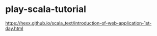 # play-scala-tutorial

https://hexx.github.io/scala_text/introduction-of-web-application-1st-day.html
